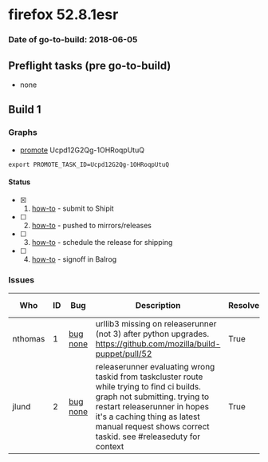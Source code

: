 # firefox 52.8.1esr

### Date of go-to-build: 2018-06-05

## Preflight tasks (pre go-to-build)
- none

## Build 1  

### Graphs
* [promote](https://tools.taskcluster.net/push-inspector/#/Ucpd12G2Qg-1OHRoqpUtuQ) Ucpd12G2Qg-1OHRoqpUtuQ
```
export PROMOTE_TASK_ID=Ucpd12G2Qg-1OHRoqpUtuQ
```


#### Status
- [x] 1.  [how-to](https://wiki.mozilla.org/Release:Release_Automation_on_Mercurial:Starting_a_Release#Submit_to_Ship_It)  - submit to Shipit
- [ ] 2.  [how-to](https://github.com/mozilla-releng/releasewarrior-2.0/blob/master/docs/release-promotion/desktop/historic_relpro.md#1-push-to-releases-dir-mirrors)  - pushed to mirrors/releases
- [ ] 3.  [how-to](https://github.com/mozilla-releng/releasewarrior-2.0/blob/master/docs/release-promotion/desktop/historic_relpro.md#3-publish-release)  - schedule the release for shipping
- [ ] 4.  [how-to](https://github.com/mozilla-releng/releasewarrior-2.0/blob/master/docs/release-promotion/desktop/historic_relpro.md#2-signoffs)  - signoff in Balrog

### Issues
| Who                 | ID               | Bug                                                                 | Description                | Resolved                | Future Threat                |
| ------------------- | ---------------- | ------------------------------------------------------------------- | -------------------------- | ----------------------- | ---------------------------- |
| nthomas  | 1 | [bug none](https://bugzil.la/none)        | urllib3 missing on releaserunner (not 3) after python upgrades. https://github.com/mozilla/build-puppet/pull/52 | True | True |
| jlund  | 2 | [bug none](https://bugzil.la/none)        | releaserunner evaluating wrong taskid from taskcluster route while trying to find ci builds. graph not submitting. trying to restart releaserunner in hopes it's a caching thing as latest manual request shows correct taskid. see #releaseduty for context | True | True |

